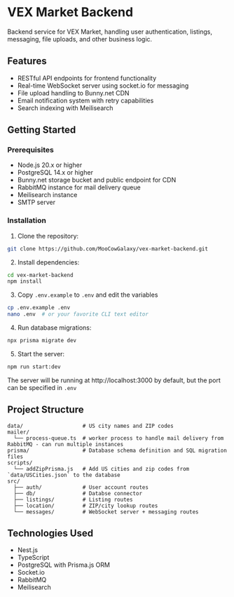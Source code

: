 # VEX Market Backend
Backend service for VEX Market, handling user authentication, listings, messaging, file uploads, and other business logic.
## Features
- RESTful API endpoints for frontend functionality
- Real-time WebSocket server using socket.io for messaging
- File upload handling to Bunny.net CDN
- Email notification system with retry capabilities
- Search indexing with Meilisearch
## Getting Started
### Prerequisites
- Node.js 20.x or higher
- PostgreSQL 14.x or higher
- Bunny.net storage bucket and public endpoint for CDN
- RabbitMQ instance for mail delivery queue
- Meilisearch instance
- SMTP server
### Installation
1. Clone the repository:
```bash
git clone https://github.com/MooCowGalaxy/vex-market-backend.git
```
2. Install dependencies:
```bash
cd vex-market-backend
npm install
```
3. Copy `.env.example` to `.env` and edit the variables
```bash
cp .env.example .env
nano .env  # or your favorite CLI text editor
```
4. Run database migrations:
```bash
npx prisma migrate dev
```
5. Start the server:
```bash
npm run start:dev
```
The server will be running at http://localhost:3000 by default, but the port can be specified in `.env`
## Project Structure
```
data/                   # US city names and ZIP codes
mailer/
  └── process-queue.ts  # worker process to handle mail delivery from RabbitMQ - can run multiple instances
prisma/                 # Database schema definition and SQL migration files
scripts/
  └── addZipPrisma.js   # Add US cities and zip codes from `data/USCities.json` to the database
src/
  ├── auth/             # User account routes
  ├── db/               # Databse connector
  ├── listings/         # Listing routes
  ├── location/         # ZIP/city lookup routes
  └── messages/         # WebSocket server + messaging routes
```
## Technologies Used
- Nest.js
- TypeScript
- PostgreSQL with Prisma.js ORM
- Socket.io
- RabbitMQ
- Meilisearch
